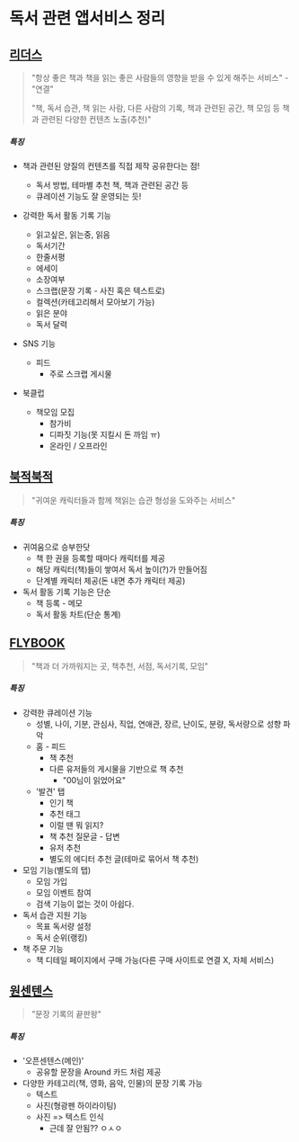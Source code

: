 # 독서 관련 앱서비스 정리

## [리더스](https://play.google.com/store/apps/details?id=com.readersrn&hl=ko)

> "항상 좋은 책과 책을 읽는 좋은 사람들의 영향을 받을 수 있게 해주는 서비스" - "연결"
>
> "책, 독서 습관, 책 읽는 사람, 다른 사람의 기록, 책과 관련된 공간, 책 모임 등 책과 관련된 다양한 컨텐츠 노출(추천)"

##### 특징

- 책과 관련된 양질의 컨텐츠를 직접 제작 공유한다는 점!
  - 독서 방법, 테마별 추천 책, 책과 관련된 공간 등
  - 큐레이션 기능도 잘 운영되는 듯!
- 강력한 독서 활동 기록 기능
  - 읽고싶은, 읽는중, 읽음
  - 독서기간
  - 한줄서평
  - 에세이
  - 소장여부
  - 스크랩(문장 기록 - 사진 혹은 텍스트로)
  - 컬렉션(카테고리해서 모아보기 가능)
  - 읽은 분야
  - 독서 달력
- SNS 기능
  - 피드
    - 주로 스크랩 게시물

- 북클럽
  - 책모임 모집
    - 참가비
    - 디파짓 기능(못 지킬시 돈 까임 ㅠ)
    - 온라인 / 오프라인



## [북적북적](https://play.google.com/store/apps/details?id=com.studiobustle.bookjuk&hl=ko)

> "귀여운 캐릭터들과 함께 책읽는 습관 형성을 도와주는 서비스"

##### 특징

- 귀여움으로 승부한닷
  - 책 한 권을 등록할 때마다 캐릭터를 제공
  - 해당 캐릭터(책)들이 쌓여서 독서 높이(?)가 만들어짐
  - 단계별 캐릭터 제공(돈 내면 추가 캐릭터 제공)
- 독서 활동 기록 기능은 단순
  - 책 등록 - 메모
  - 독서 활동 차트(단순 통계)



## [FLYBOOK](https://play.google.com/store/apps/details?id=com.flybook.flybook&hl=ko)

> "책과 더 가까워지는 곳, 책추천, 서점, 독서기록, 모임"

##### 특징

- 강력한 큐레이션 기능
  - 성별, 나이, 기분, 관심사, 직업, 연애관, 장르, 난이도, 분량, 독서량으로 성향 파악
  - 홈 - 피드
    - 책 추천
    - 다른 유저들의 게시물을 기반으로 책 추천
      - "00님이 읽었어요"
  - '발견' 탭
    - 인기 책
    - 추천 태그
    - 이럴 땐 뭐 읽지?
    - 책 추천 질문글 - 답변
    - 유저 추천
    - 별도의 에디터 추천 글(테마로 묶어서 책 추천)
- 모임 기능(별도의 탭)
  - 모임 가입
  - 모임 이벤트 참여
  - 검색 기능이 없는 것이 아쉽다.
- 독서 습관 지원 기능
  - 목표 독서량 설정
  - 독서 순위(랭킹)
- 책 주문 기능
  - 책 디테일 페이지에서 구매 가능(다른 구매 사이트로 연결 X, 자체 서비스)



## [원센텐스](https://play.google.com/store/apps/details?id=com.onesentence.onesentence_android&hl=ko)

> "문장 기록의 끝판왕"

##### 특징

- '오픈센텐스(메인)'
  - 공유할 문장을 Around 카드 처럼 제공
- 다양한 카테고리(책, 영화, 음악, 인물)의 문장 기록 가능
  - 텍스트
  - 사진(형광펜 하이라이팅)
  - 사진 => 텍스트 인식
    - 근데 잘 안됨?? ㅇㅅㅇ